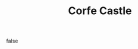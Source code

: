 ---
layout: photo
modal: true
thumb: https://csnapmediahost.github.io/assets1/Thumbs/CorfeCastle1.jpg
full: https://csnapmediahost.github.io/assets1/Render/CorfeCastle1.jpg
size: small
ar: portrait
body: false
title: "Corfe Castle"
tags: man-made
---